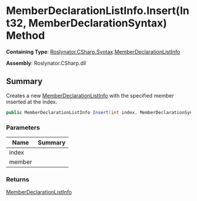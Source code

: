 # MemberDeclarationListInfo\.Insert\(Int32, MemberDeclarationSyntax\) Method

**Containing Type**: [Roslynator.CSharp.Syntax](../../README.md)\.[MemberDeclarationListInfo](../README.md)

**Assembly**: Roslynator\.CSharp\.dll

## Summary

Creates a new [MemberDeclarationListInfo](../README.md) with the specified member inserted at the index\.

```csharp
public MemberDeclarationListInfo Insert(int index, MemberDeclarationSyntax member)
```

### Parameters

| Name | Summary |
| ---- | ------- |
| index | |
| member | |

### Returns

[MemberDeclarationListInfo](../README.md)


